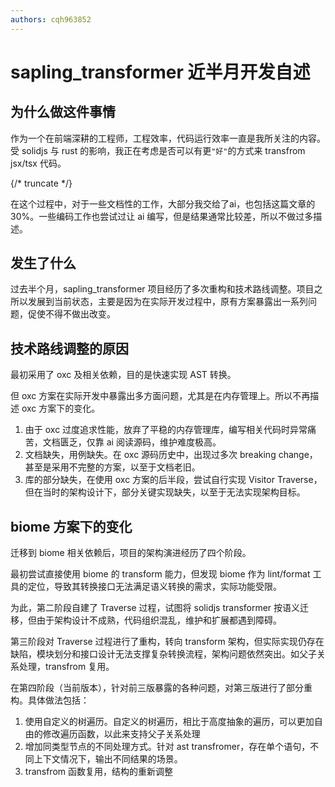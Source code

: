 ```yaml
---
authors: cqh963852
---
```


# sapling_transformer 近半月开发自述

## 为什么做这件事情

作为一个在前端深耕的工程师，工程效率，代码运行效率一直是我所关注的内容。受 solidjs 与 rust 的影响，我正在考虑是否可以有更`"好"`的方式来 transfrom jsx/tsx 代码。

{/* truncate */}

在这个过程中，对于一些文档性的工作，大部分我交给了ai，也包括这篇文章的 30%。一些编码工作也尝试过让 ai 编写，但是结果通常比较差，所以不做过多描述。

## 发生了什么

过去半个月，sapling_transformer 项目经历了多次重构和技术路线调整。项目之所以发展到当前状态，主要是因为在实际开发过程中，原有方案暴露出一系列问题，促使不得不做出改变。

## 技术路线调整的原因

最初采用了 oxc 及相关依赖，目的是快速实现 AST 转换。

但 oxc 方案在实际开发中暴露出多方面问题，尤其是在内存管理上。所以不再描述 oxc 方案下的变化。

1. 由于 oxc 过度追求性能，放弃了平稳的内存管理库，编写相关代码时异常痛苦，文档匮乏，仅靠 ai 阅读源码，维护难度极高。
2. 文档缺失，用例缺失。在 oxc 源码历史中，出现过多次 breaking change，甚至是采用不完整的方案，以至于文档老旧。
3. 库的部分缺失，在使用 oxc 方案的后半段，尝试自行实现 Visitor Traverse，但在当时的架构设计下，部分关键实现缺失，以至于无法实现架构目标。

## biome 方案下的变化

迁移到 biome 相关依赖后，项目的架构演进经历了四个阶段。

最初尝试直接使用 biome 的 transform 能力，但发现 biome 作为 lint/format 工具的定位，导致其转换接口无法满足语义转换的需求，实际功能受限。

为此，第二阶段自建了 Traverse 过程，试图将 solidjs transformer 按语义迁移，但由于架构设计不成熟，代码组织混乱，维护和扩展都遇到障碍。

第三阶段对 Traverse 过程进行了重构，转向 transform 架构，但实际实现仍存在缺陷，模块划分和接口设计无法支撑复杂转换流程，架构问题依然突出。如父子关系处理，transfrom 复用。

在第四阶段（当前版本），针对前三版暴露的各种问题，对第三版进行了部分重构。具体做法包括：

1. 使用自定义的树遍历。自定义的树遍历，相比于高度抽象的遍历，可以更加自由的修改遍历函数，以此来支持父子关系处理
2. 增加同类型节点的不同处理方式。针对 ast transfromer，存在单个语句，不同上下文情况下，输出不同结果的场景。
3. transfrom 函数复用，结构的重新调整
